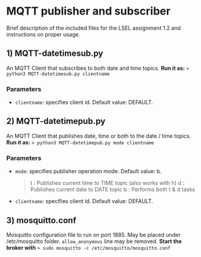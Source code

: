 # MQTT publisher and subscriber
Brief description of the included files for the LSEL assignment 1.2 and instructions on proper usage.
## 1) MQTT-datetimesub.py
An MQTT Client that subscribes to both date and time topics.
**Run it as:**
 ``> python3 MQTT-datetimesub.py clientname``
 ### Parameters
* ``clientname``: specifies client id. Default value: DEFAULT.
 ## 2) MQTT-datetimepub.py
 An MQTT Client that publishes date, time or both to the date / time topics.
 **Run it as:**
 ``> python3 MQTT-datetimepub.py mode clientname``
 ### Parameters
 * ``mode``: specifies publisher operation mode. Default value: b.
	> t : Publishes current time to TIME topic (also works with h)
	> d : Publishes current date to DATE topic
	> b : Performs both t & d tasks
* ``clientname``: specifies client id. Default value: DEFAULT.

## 3) mosquitto.conf
Mosquitto configuration file to run on port 1885. May be placed under /etc/mosquitto folder. ``allow_anonymous`` line may be removed. 
**Start the broker with**
``> sudo mosquitto -c /etc/mosquitto/mosquitto.conf``